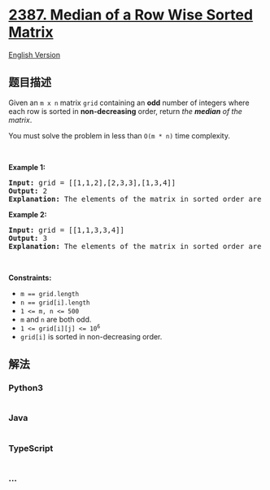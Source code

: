 # [2387. Median of a Row Wise Sorted Matrix](https://leetcode.cn/problems/median-of-a-row-wise-sorted-matrix)

[English Version](/solution/2300-2399/2387.Median%20of%20a%20Row%20Wise%20Sorted%20Matrix/README_EN.md)

## 题目描述

<!-- 这里写题目描述 -->

<p>Given an <code>m x n</code> matrix <code>grid</code> containing an <strong>odd</strong> number of integers where each row is sorted in <strong>non-decreasing</strong> order, return <em>the <strong>median</strong> of the matrix</em>.</p>

<p>You must solve the problem in less than <code>O(m * n)</code> time complexity.</p>

<p>&nbsp;</p>
<p><strong class="example">Example 1:</strong></p>

<pre>
<strong>Input:</strong> grid = [[1,1,2],[2,3,3],[1,3,4]]
<strong>Output:</strong> 2
<strong>Explanation:</strong> The elements of the matrix in sorted order are 1,1,1,2,<u>2</u>,3,3,3,4. The median is 2.
</pre>

<p><strong class="example">Example 2:</strong></p>

<pre>
<strong>Input:</strong> grid = [[1,1,3,3,4]]
<strong>Output:</strong> 3
<strong>Explanation:</strong> The elements of the matrix in sorted order are 1,1,<u>3</u>,3,4. The median is 3.
</pre>

<p>&nbsp;</p>
<p><strong>Constraints:</strong></p>

<ul>
	<li><code>m == grid.length</code></li>
	<li><code>n == grid[i].length</code></li>
	<li><code>1 &lt;= m, n &lt;= 500</code></li>
	<li><code>m</code> and <code>n</code> are both odd.</li>
	<li><code>1 &lt;= grid[i][j] &lt;= 10<sup>6</sup></code></li>
	<li><code>grid[i]</code> is sorted in non-decreasing order.</li>
</ul>

## 解法

<!-- 这里可写通用的实现逻辑 -->

<!-- tabs:start -->

### **Python3**

<!-- 这里可写当前语言的特殊实现逻辑 -->

```python

```

### **Java**

<!-- 这里可写当前语言的特殊实现逻辑 -->

```java

```

### **TypeScript**

```ts

```

### **...**

```


```

<!-- tabs:end -->
